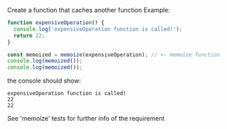 Create a function that caches another function
Example:

```js
function expensiveOperation() {
  console.log('expensiveOperation function is called!');
  return 22;
}

const memoized = memoize(expensiveOperation); // <- memoize function
console.log(memoized());
console.log(memoized());
```
the console should show:
```
expensiveOperation function is called!
22
22
```

See 'memoize' tests for further info of the requirement
